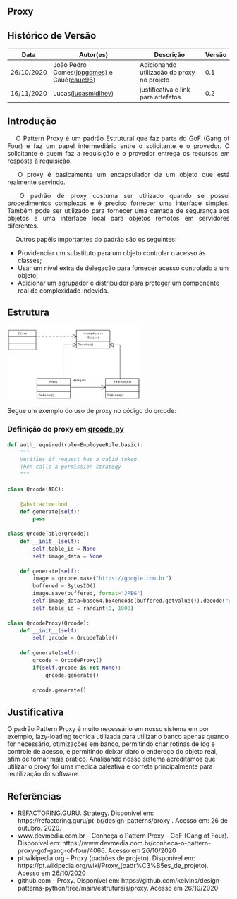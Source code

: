 ## Proxy

## Histórico de Versão

<table>
  <thead>
    <tr>
      <th>Data</th>
      <th>Autor(es)</th>
      <th>Descrição</th>
      <th>Versão</th>
    </tr>
  </thead>

  <tbody>
    <tr>
      <td>26/10/2020</td>
      <td>
        João Pedro Gomes(<a target="blank" href="https://github.com/jppgomes">jppgomes</a>) e Cauê(<a target="blank" href="https://github.com/caue96">caue96</a>)
      </td>
      <td>Adicionando utilização do proxy no projeto</td>
      <td>0.1</td>
    </tr>
    <tr>
      <td>16/11/2020</td>
      <td>
        Lucas(<a target="blank" href="https://github.com/lucasmidlhey">lucasmidlhey</a>)
      </td>
      <td>justificativa e link para artefatos</td>
      <td>0.2</td>
    </tr>
  </tbody>
</table>

## Introdução

<p align="justify">&emsp;
O Pattern Proxy é um padrão Estrutural que faz parte do GoF (Gang of Four) e faz um papel intermediário entre o solicitante e o provedor. O solicitante é quem faz a requisição e o provedor entrega os recursos em resposta à requisição.
</p>
<p align="justify">&emsp;
O proxy é basicamente um encapsulador de um objeto que está realmente servindo.
</p>
<p align="justify">&emsp;
O padrão de proxy costuma ser utilizado quando se possui procedimentos complexos e é preciso fornecer uma interface simples. Também pode ser utilizado para fornecer uma camada de segurança aos objetos e uma interface local para objetos remotos em servidores diferentes.
</p>
<p align="justify">&emsp;
Outros papéis importantes do padrão são os seguintes:
</p>

- Providenciar um substituto para um objeto controlar o acesso às classes;
- Usar um nível extra de delegação para fornecer acesso controlado a um objeto;
- Adicionar um agrupador e distribuidor para proteger um componente real de complexidade indevida.
</p>

## Estrutura

![Estrutura Proxy](../../images/design_patterns/proxy.png)

Segue um exemplo do uso de proxy no código do qrcode:

### Definição do proxy em [qrcode.py](https://github.com/UnBArqDsw/2020.1_G10_QRodizio_Backend/blob/master/qrodizio/views/api/qrcode.py)

```python
def auth_required(role=EmployeeRole.basic):
    """
    Verifies if request has a valid token.
    Then calls a permission strategy
    """

class Qrcode(ABC):

    @abstractmethod
    def generate(self):
        pass

class QrcodeTable(Qrcode):
    def __init__(self):
        self.table_id = None
        self.image_data = None

    def generate(self):
        image = qrcode.make("https://google.com.br")
        buffered = BytesIO()
        image.save(buffered, format="JPEG")
        self.image_data=base64.b64encode(buffered.getvalue()).decode("utf-8")
        self.table_id = randint(0, 1000)

class QrcodeProxy(Qrcode):
    def __init__(self):
        self.qrcode = QrcodeTable()

    def generate(self):
        qrcode = QrcodeProxy()
        if(self.qrcode is not None):
            qrcode.generate()

        qrcode.generate()
```

## Justificativa

O padrão Pattern Proxy é muito necessário em nosso sistema em por exemplo, lazy-loading tecnica utilizada para utilizar o banco apenas quando for necessário, otimizações em banco, permitindo criar rotinas de log e controle de acesso, e permitindo deixar claro o endereço do objeto real, afim de tornar mais pratico.
Analisando nosso sistema acreditamos que utilizar o proxy foi uma medica paleativa e correta principalmente para reutilização do software.

## Referências

<ul>
<li>
REFACTORING.GURU. Strategy. Disponível em: https://refactoring.guru/pt-br/design-patterns/proxy . Acesso em: 26 de outubro. 2020.
</li>
<li>
www.devmedia.com.br - Conheça o Pattern Proxy - GoF (Gang of Four). Disponível em: https://www.devmedia.com.br/conheca-o-pattern-proxy-gof-gang-of-four/4066. Acesso em 26/10/2020
</li>
<li>
pt.wikipedia.org - Proxy (padrões de projeto). Disponível em: https://pt.wikipedia.org/wiki/Proxy_(padr%C3%B5es_de_projeto). Acesso em 26/10/2020
</li>
<li>
github.com - Proxy. Disponível em: https://github.com/kelvins/design-patterns-python/tree/main/estruturais/proxy. Acesso em 26/10/2020
</li>
</ul>

